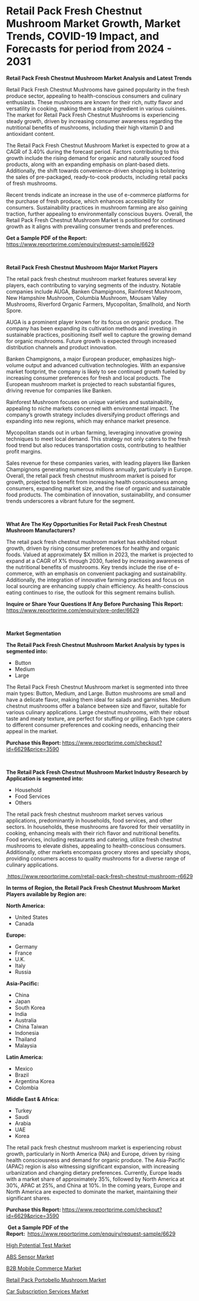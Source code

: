 <p><h1>Retail Pack Fresh Chestnut Mushroom Market Growth, Market Trends, COVID-19 Impact, and Forecasts for period from 2024 - 2031</h1></p><p><strong>Retail Pack Fresh Chestnut Mushroom Market Analysis and Latest Trends</strong></p>
<p><p>Retail Pack Fresh Chestnut Mushrooms have gained popularity in the fresh produce sector, appealing to health-conscious consumers and culinary enthusiasts. These mushrooms are known for their rich, nutty flavor and versatility in cooking, making them a staple ingredient in various cuisines. The market for Retail Pack Fresh Chestnut Mushrooms is experiencing steady growth, driven by increasing consumer awareness regarding the nutritional benefits of mushrooms, including their high vitamin D and antioxidant content.</p><p>The Retail Pack Fresh Chestnut Mushroom Market is expected to grow at a CAGR of 3.40% during the forecast period. Factors contributing to this growth include the rising demand for organic and naturally sourced food products, along with an expanding emphasis on plant-based diets. Additionally, the shift towards convenience-driven shopping is bolstering the sales of pre-packaged, ready-to-cook products, including retail packs of fresh mushrooms.</p><p>Recent trends indicate an increase in the use of e-commerce platforms for the purchase of fresh produce, which enhances accessibility for consumers. Sustainability practices in mushroom farming are also gaining traction, further appealing to environmentally conscious buyers. Overall, the Retail Pack Fresh Chestnut Mushroom Market is positioned for continued growth as it aligns with prevailing consumer trends and preferences.</p></p>
<p><strong>Get a Sample PDF of the Report:&nbsp;</strong> <a href="https://www.reportprime.com/enquiry/request-sample/6629">https://www.reportprime.com/enquiry/request-sample/6629</a></p>
<p>&nbsp;</p>
<p><strong>Retail Pack Fresh Chestnut Mushroom Major Market Players</strong></p>
<p><p>The retail pack fresh chestnut mushroom market features several key players, each contributing to varying segments of the industry. Notable companies include AUGA, Banken Champignons, Rainforest Mushroom, New Hampshire Mushroom, Columbia Mushroom, Mousam Valley Mushrooms, Riverford Organic Farmers, Mycopolitan, Smallhold, and North Spore.</p><p>AUGA is a prominent player known for its focus on organic produce. The company has been expanding its cultivation methods and investing in sustainable practices, positioning itself well to capture the growing demand for organic mushrooms. Future growth is expected through increased distribution channels and product innovation.</p><p>Banken Champignons, a major European producer, emphasizes high-volume output and advanced cultivation technologies. With an expansive market footprint, the company is likely to see continued growth fueled by increasing consumer preferences for fresh and local products. The European mushroom market is projected to reach substantial figures, driving revenue for companies like Banken.</p><p>Rainforest Mushroom focuses on unique varieties and sustainability, appealing to niche markets concerned with environmental impact. The company’s growth strategy includes diversifying product offerings and expanding into new regions, which may enhance market presence.</p><p>Mycopolitan stands out in urban farming, leveraging innovative growing techniques to meet local demand. This strategy not only caters to the fresh food trend but also reduces transportation costs, contributing to healthier profit margins.</p><p>Sales revenue for these companies varies, with leading players like Banken Champignons generating numerous millions annually, particularly in Europe. Overall, the retail pack fresh chestnut mushroom market is poised for growth, projected to benefit from increasing health consciousness among consumers, expanding market size, and the rise of organic and sustainable food products. The combination of innovation, sustainability, and consumer trends underscores a vibrant future for the segment.</p></p>
<p>&nbsp;</p>
<p><strong>What Are The Key Opportunities For Retail Pack Fresh Chestnut Mushroom Manufacturers?</strong></p>
<p><p>The retail pack fresh chestnut mushroom market has exhibited robust growth, driven by rising consumer preferences for healthy and organic foods. Valued at approximately $X million in 2023, the market is projected to expand at a CAGR of X% through 2030, fueled by increasing awareness of the nutritional benefits of mushrooms. Key trends include the rise of e-commerce, with an emphasis on convenient packaging and sustainability. Additionally, the integration of innovative farming practices and focus on local sourcing are enhancing supply chain efficiency. As health-conscious eating continues to rise, the outlook for this segment remains bullish.</p></p>
<p><strong>Inquire or Share Your Questions If Any Before Purchasing This Report:</strong> <a href="https://www.reportprime.com/enquiry/pre-order/6629">https://www.reportprime.com/enquiry/pre-order/6629</a></p>
<p>&nbsp;</p>
<p><strong>Market Segmentation</strong></p>
<p><strong>The Retail Pack Fresh Chestnut Mushroom Market Analysis by types is segmented into:</strong></p>
<p><ul><li>Button</li><li>Medium</li><li>Large</li></ul></p>
<p><p>The Retail Pack Fresh Chestnut Mushroom market is segmented into three main types: Button, Medium, and Large. Button mushrooms are small and have a delicate flavor, making them ideal for salads and garnishes. Medium chestnut mushrooms offer a balance between size and flavor, suitable for various culinary applications. Large chestnut mushrooms, with their robust taste and meaty texture, are perfect for stuffing or grilling. Each type caters to different consumer preferences and cooking needs, enhancing their appeal in the market.</p></p>
<p><strong>Purchase this Report:&nbsp;</strong><a href="https://www.reportprime.com/checkout?id=6629&price=3590">https://www.reportprime.com/checkout?id=6629&price=3590</a></p>
<p>&nbsp;</p>
<p><strong>The Retail Pack Fresh Chestnut Mushroom Market Industry Research by Application is segmented into:</strong></p>
<p><ul><li>Household</li><li>Food Services</li><li>Others</li></ul></p>
<p><p>The retail pack fresh chestnut mushroom market serves various applications, predominantly in households, food services, and other sectors. In households, these mushrooms are favored for their versatility in cooking, enhancing meals with their rich flavor and nutritional benefits. Food services, including restaurants and catering, utilize fresh chestnut mushrooms to elevate dishes, appealing to health-conscious consumers. Additionally, other markets encompass grocery stores and specialty shops, providing consumers access to quality mushrooms for a diverse range of culinary applications.</p></p>
<p><a href="https://www.reportprime.com/retail-pack-fresh-chestnut-mushroom-r6629">&nbsp;https://www.reportprime.com/retail-pack-fresh-chestnut-mushroom-r6629</a></p>
<p><strong>In terms of Region, the Retail Pack Fresh Chestnut Mushroom Market Players available by Region are:</strong></p>
<p>
    <p> <strong> North America: </strong>
        <ul>
            <li>United States</li>
            <li>Canada</li>
        </ul>
        </p> 
    <p> <strong> Europe: </strong>
        <ul>
            <li>Germany</li>
            <li>France</li>
            <li>U.K.</li>
            <li>Italy</li>
            <li>Russia</li>
        </ul>
        </p> 
    <p> <strong> Asia-Pacific: </strong>
        <ul>
            <li>China</li>
            <li>Japan</li>
            <li>South Korea</li>
            <li>India</li>
            <li>Australia</li>
            <li>China Taiwan</li>
            <li>Indonesia</li>
            <li>Thailand</li>
            <li>Malaysia</li>
        </ul>
        </p> 
    <p> <strong> Latin America: </strong>
        <ul>
            <li>Mexico</li>
            <li>Brazil</li>
            <li>Argentina Korea</li>
            <li>Colombia</li>
        </ul>
        </p> 
    <p> <strong> Middle East & Africa: </strong>
        <ul>
            <li>Turkey</li>
            <li>Saudi</li>
            <li>Arabia</li>
            <li>UAE</li>
            <li>Korea</li>
        </ul>
    </p>
    </p>
<p><p>The retail pack fresh chestnut mushroom market is experiencing robust growth, particularly in North America (NA) and Europe, driven by rising health consciousness and demand for organic produce. The Asia-Pacific (APAC) region is also witnessing significant expansion, with increasing urbanization and changing dietary preferences. Currently, Europe leads with a market share of approximately 35%, followed by North America at 30%, APAC at 25%, and China at 10%. In the coming years, Europe and North America are expected to dominate the market, maintaining their significant shares.</p></p>
<p><strong>Purchase this Report: </strong><a href="https://www.reportprime.com/checkout?id=6629&price=3590">https://www.reportprime.com/checkout?id=6629&price=3590</a></p>
<p>&nbsp;<strong>Get a Sample PDF of the Report:&nbsp;&nbsp;</strong><a href="https://www.reportprime.com/enquiry/request-sample/6629">https://www.reportprime.com/enquiry/request-sample/6629</a></p>
<p><strong></strong></p>
<p><p><a href="https://www.linkedin.com/pulse/merging-market-trends-regional-analysis-high-potential-test-hmnuf?trackingId=deCdZKARQK647uf%2B8mtK7A%3D%3D">High Potential Test Market</a></p><p><a href="https://issuu.com/reportprime-2/docs/abs-sensor-market-size-2030.pptx_0d960915e91609">ABS Sensor Market</a></p><p><a href="https://medium.com/@broderickleannon/what-is-driving-the-global-b2b-mobile-commerce-market-7c2221bc5066">B2B Mobile Commerce Market</a></p><p><a href="https://github.com/FahadAhmed712/Market-Research-Report-List-1/blob/main/retail-pack-portobello-mushroom-market.md">Retail Pack Portobello Mushroom Market</a></p><p><a href="https://medium.com/@broderickleannon/global-perspectives-on-car-subscription-services-market-trends-and-forecast-2024-2031-d43a42baed6f">Car Subscription Services Market</a></p></p>